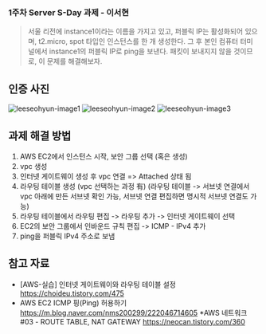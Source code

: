 ### 1주차 Server S-Day 과제 - 이서현
> 서울 리전에 instance1이라는 이름을 가지고 있고, 퍼블릭 IP는 활성화되어 있으며, t2.micro, spot 타입인 인스턴스를 한 개 생성한다. 그 후 본인 컴퓨터 터미널에서 instance1의 퍼블릭 IP로 ping을 보낸다. 패킷이 보내지지 않을 것이므로, 이 문제를 해결해보자.

## 인증 사진
![leeseohyun-image1](./leeseohyun-image1.png)
![leeseohyun-image2](./leeseohyun-image2.png)
![leeseohyun-image3](./leeseohyun-image3.png)

## 과제 해결 방법
1. AWS EC2에서 인스턴스 시작, 보안 그룹 선택 (혹은 생성)
2. vpc 생성
3. 인터넷 게이트웨이 생성 후 vpc 연결 => Attached 상태 됨
4. 라우팅 테이블 생성 (vpc 선택하는 과정 有)
(라우팅 테이블 -> 서브넷 연결에서 vpc 아래에 만든 서브넷 확인 가능, 서브넷 연결 편집하면 명시적 서브넷 연결도 가능)
5. 라우팅 테이블에서 라우팅 편집 -> 라우팅 추가 -> 인터넷 게이트웨이 선택
6. EC2의 보안 그룹에서 인바운드 규칙 편집 -> ICMP - IPv4 추가
7. ping을 퍼블릭 IPv4 주소로 보냄

## 참고 자료
* [AWS-실습] 인터넷 게이트웨이와 라우팅 테이블 설정
   https://choideu.tistory.com/475
* AWS EC2 ICMP 핑(Ping) 허용하기
   https://m.blog.naver.com/nms200299/222046714605
*AWS 네트워크 #03 - ROUTE TABLE, NAT GATEWAY
    https://neocan.tistory.com/360
